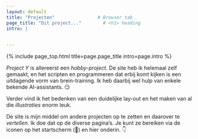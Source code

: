 ```yaml
---
layout: default
title: "Projecten"                # Browser tab
page_title: "Dit project..."        # <h1> heading
intro: |
  

---
```


{% include page_top.html 
   title=page.page_title 
   intro=page.intro 
%}

<div class="custom-section">
  
<p><em>Project Y</em> is allereerst een <em>hobby-project</em>. De site heb ik helemaal zelf gemaakt, en het scripten en programmeren dat erbij komt kijken is een uitdagende vorm van brein-training. Ik heb daarbij wel hulp van enkele bekende AI-assistants. &#128527; </p><p>Verder vind ik het bedenken van een duidelijke lay-out en het maken van al die <em>illustraties</em> enorm leuk.</p>

<p>De site is mijn middel om andere projecten op te zetten en daarover te <em>vertellen</em>. Ik doe dat op de diverse pagina’s. Je kunt ze bereiken via de iconen op het startscherm (&#127969;) en hier onderin. &#128071;</p>
  
</div>

